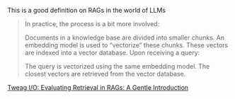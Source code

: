 This is a good definition on RAGs in the world of LLMs

> In practice, the process is a bit more involved:
> 
> Documents in a knowledge base are divided into smaller chunks.
> An embedding model is used to “vectorize” these chunks.
> These vectors are indexed into a vector database.
> Upon receiving a query:
> 
> The query is vectorized using the same embedding model.
> The closest vectors are retrieved from the vector database.

[Tweag I/O: Evaluating Retrieval in RAGs: A Gentle Introduction](https://tweag.io/blog/2024-02-06-evaluating-retrieval-in-RAGs/)
